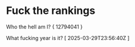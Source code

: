 # Fuck the rankings

Who the hell am I?
{ 12794041 }

What fucking year is it?
[ 2025-03-29T23:56:40Z ]
